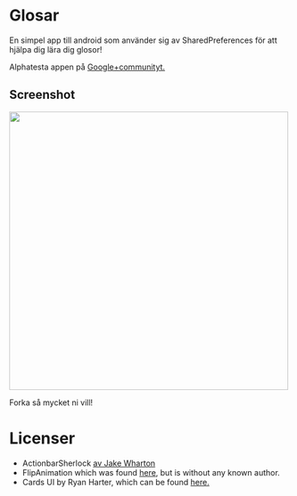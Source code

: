 Glosar
======
En simpel app till android som använder sig av SharedPreferences för att hjälpa dig lära dig glosor!

Alphatesta appen på [Google+communityt.](https://plus.google.com/u/0/communities/117588032053950560300)

<p><h2>Screenshot</h2>
<img height="500" src="http://johnthedaniel.github.io/glosar/img/screenshot.png"></img>
</p>
Forka så mycket ni vill!



Licenser
========
* ActionbarSherlock [av Jake Wharton](http://www.actionbarsherlock.com)
* FlipAnimation which was found [here](http://2cupsoftech.wordpress.com/2012/09/18/3d-flip-between-two-view-or-viewgroup-on-android/), but is without any known author.
* Cards UI by Ryan Harter, which can be found [here.](http://ryanharter.com/blog/2013/01/31/how-to-make-an-android-card-list/)

